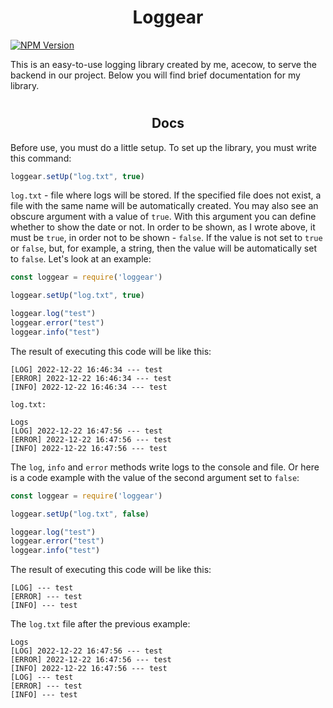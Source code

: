 # <h1 align="center">Loggear</h1>
[![NPM Version](https://img.shields.io/npm/v/loggear.svg)](https://www.npmjs.com/package/loggear)

This is an easy-to-use logging library created by me, acecow, to serve the backend in our project. Below you will find brief documentation for my library.

# <h2 align="center">Docs</h2>
Before use, you must do a little setup. To set up the library, you must write this command:
```js
loggear.setUp("log.txt", true)
```
`log.txt` - file where logs will be stored. If the specified file does not exist, a file with the same name will be automatically created. You may also see an obscure argument with a value of `true`. With this argument
you can define whether to show the date or not. In order to be shown, as I wrote above, it must be `true`, in order not to be shown - `false`. If the value is not set to `true` or `false`, but, for example, a string, then the value will be automatically set to `false`. Let's look at an example:
```js
const loggear = require('loggear')

loggear.setUp("log.txt", true)

loggear.log("test")
loggear.error("test")
loggear.info("test")
```
The result of executing this code will be like this:
```
[LOG] 2022-12-22 16:46:34 --- test
[ERROR] 2022-12-22 16:46:34 --- test
[INFO] 2022-12-22 16:46:34 --- test
```
`log.txt:`
```
Logs
[LOG] 2022-12-22 16:47:56 --- test
[ERROR] 2022-12-22 16:47:56 --- test
[INFO] 2022-12-22 16:47:56 --- test
```
The `log`, `info` and `error` methods write logs to the console and file.
Or here is a code example with the value of the second argument set to `false`:
```js
const loggear = require('loggear')

loggear.setUp("log.txt", false)

loggear.log("test")
loggear.error("test")
loggear.info("test")
```
The result of executing this code will be like this:
```
[LOG] --- test
[ERROR] --- test
[INFO] --- test
```
The `log.txt` file after the previous example:
```
Logs
[LOG] 2022-12-22 16:47:56 --- test
[ERROR] 2022-12-22 16:47:56 --- test
[INFO] 2022-12-22 16:47:56 --- test
[LOG] --- test
[ERROR] --- test
[INFO] --- test
```
